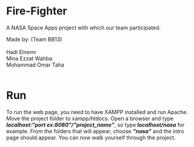 # Fire-Fighter

A NASA Space Apps project with which our team participated.

Made by: (Team BB13)
  <br><br>Hadi Elnemr
  <br>Mina Ezzat Wahba
  <br>Mohammad Omar Taha
<br><br>
# Run

To run the web page, you need to have XAMPP installed and run Apache. Move the project folder to xampp/htdocs. Open a browser and type <b><i>localhost:"port ex:8080"/"project_name"</i></b>, so type <i><b>localhost/nasa</i></b> for example. From the folders that will appear, choose <b><i>"nasa"</i></b> and the intro page should appear. You can now walk yourself through the project.
